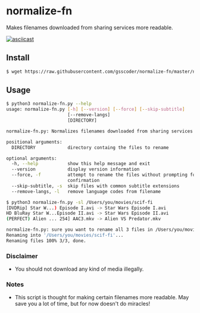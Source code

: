 # normalize-fn

Makes filenames downloaded from sharing services more readable.

[![asciicast](https://asciinema.org/a/279934.svg)](https://asciinema.org/a/279934)

## Install
```sh
$ wget https://raw.githubusercontent.com/gsscoder/normalize-fn/master/normalize-fn.py
```

## Usage
```sh
$ python3 normalize-fn.py --help
usage: normalize-fn.py [-h] [--version] [--force] [--skip-subtitle]
                       [--remove-langs]
                       [DIRECTORY]

normalize-fn.py: Normalizes filenames downloaded from sharing services (Version 0.1.0)

positional arguments:
  DIRECTORY            directory containg the files to rename

optional arguments:
  -h, --help           show this help message and exit
  --version            display version information
  --force, -f          attempt to rename the files without prompting for
                       confirmation
  --skip-subtitle, -s  skip files with common subtitle extensions
  --remove-langs, -l   remove language codes from filename

$ python3 normalize-fn.py -sl /Users/you/movies/scif-fi
[DVDRip] Star W...) Episode I.avi -> Star Wars Episode I.avi
HD BluRay Star W...Episode II.avi -> Star Wars Episode II.avi
(PERFECT) Alien ... 254] AAC3.mkv -> Alien VS Predator.mkv

normalize-fn.py: sure you want to rename all 3 files in /Users/you/movies/scif-fi [yn]?y
Renaming into '/Users/you/movies/scif-fi'...
Renaming files 100% 3/3, done.
```

### Disclaimer
- You should not download any kind of media illegally.

### Notes
- This script is thought for making certain filenames more readable. May save you a lot of time, but for now doesn't do miracles!